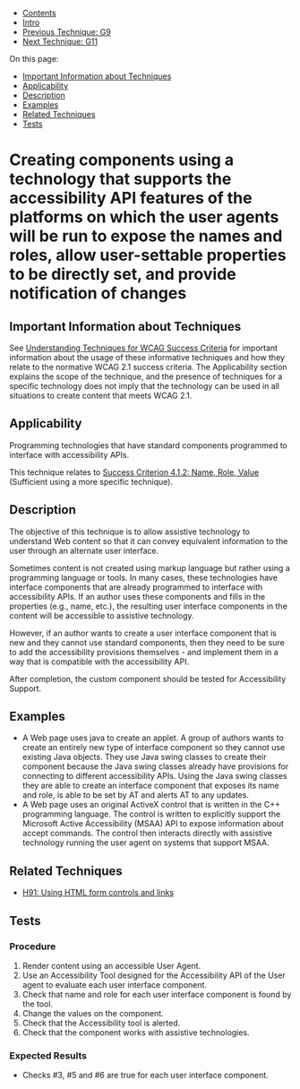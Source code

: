-   [Contents](https://www.w3.org/WAI/WCAG21/Techniques/#techniques "Table of Contents")
-   [Intro](https://www.w3.org/WAI/WCAG21/Techniques/#introduction "Introduction to Techniques")
-   [Previous Technique: G9](G9)
-   [Next Technique: G11](G11)

On this page:

-   [Important Information about Techniques](#important-information)
-   [Applicability](#applicability)
-   [Description](#description)
-   [Examples](#examples)
-   [Related Techniques](#related)
-   [Tests](#tests)

Creating components using a technology that supports the accessibility API features of the platforms on which the user agents will be run to expose the names and roles, allow user-settable properties to be directly set, and provide notification of changes
===============================================================================================================================================================================================================================================================

Important Information about Techniques
--------------------------------------

See [Understanding Techniques for WCAG Success Criteria](https://www.w3.org/WAI/WCAG21/Understanding/understanding-techniques) for important information about the usage of these informative techniques and how they relate to the normative WCAG 2.1 success criteria. The Applicability section explains the scope of the technique, and the presence of techniques for a specific technology does not imply that the technology can be used in all situations to create content that meets WCAG 2.1.

Applicability
-------------

Programming technologies that have standard components programmed to interface with accessibility APIs.

This technique relates to [Success Criterion 4.1.2: Name, Role, Value](https://www.w3.org/WAI/WCAG21/Understanding/name-role-value) (Sufficient using a more specific technique).

Description
-----------

The objective of this technique is to allow assistive technology to understand Web content so that it can convey equivalent information to the user through an alternate user interface.

Sometimes content is not created using markup language but rather using a programming language or tools. In many cases, these technologies have interface components that are already programmed to interface with accessibility APIs. If an author uses these components and fills in the properties (e.g., name, etc.), the resulting user interface components in the content will be accessible to assistive technology.

However, if an author wants to create a user interface component that is new and they cannot use standard components, then they need to be sure to add the accessibility provisions themselves - and implement them in a way that is compatible with the accessibility API.

After completion, the custom component should be tested for Accessibility Support.

Examples
--------

-   A Web page uses java to create an applet. A group of authors wants to create an entirely new type of interface component so they cannot use existing Java objects. They use Java swing classes to create their component because the Java swing classes already have provisions for connecting to different accessibility APIs. Using the Java swing classes they are able to create an interface component that exposes its name and role, is able to be set by AT and alerts AT to any updates.
-   A Web page uses an original ActiveX control that is written in the C++ programming language. The control is written to explicitly support the Microsoft Active Accessibility (MSAA) API to expose information about accept commands. The control then interacts directly with assistive technology running the user agent on systems that support MSAA.

Related Techniques
------------------

-   [H91: Using HTML form controls and links](https://www.w3.org/WAI/WCAG21/Techniques/html/H91)

Tests
-----

### Procedure

1.  Render content using an accessible User Agent.
2.  Use an Accessibility Tool designed for the Accessibility API of the User agent to evaluate each user interface component.
3.  Check that name and role for each user interface component is found by the tool.
4.  Change the values on the component.
5.  Check that the Accessibility tool is alerted.
6.  Check that the component works with assistive technologies.

### Expected Results

-   Checks \#3, \#5 and \#6 are true for each user interface component.

